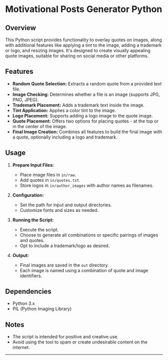 # Motivational Posts Generator Python

## Overview

This Python script provides functionality to overlay quotes on images, along with additional features like applying a tint to the image, adding a trademark or logo, and resizing images. It's designed to create visually appealing quote images, suitable for sharing on social media or other platforms.

## Features

- **Random Quote Selection:** Extracts a random quote from a provided text file.
- **Image Checking:** Determines whether a file is an image (supports JPG, PNG, JPEG).
- **Trademark Placement:** Adds a trademark text inside the image.
- **Tint Application:** Applies a color tint to the image.
- **Logo Placement:** Supports adding a logo image to the quote image.
- **Quote Placement:** Offers two options for placing quotes - at the top or in the center of the image.
- **Final Image Creation:** Combines all features to build the final image with a quote, optionally including a logo and trademark.

## Usage

1. **Prepare Input Files:**
   - Place image files in `in/raw`.
   - Add quotes in `in/quotes.txt`.
   - Store logos in `in/author_images` with author names as filenames.

2. **Configuration:**
   - Set the path for input and output directories.
   - Customize fonts and sizes as needed.

3. **Running the Script:**
   - Execute the script.
   - Choose to generate all combinations or specific pairings of images and quotes.
   - Opt to include a trademark/logo as desired.

4. **Output:**
   - Final images are saved in the `out` directory.
   - Each image is named using a combination of quote and image identifiers.

## Dependencies

- Python 3.x
- PIL (Python Imaging Library)

## Notes

- The script is intended for positive and creative use.
- Avoid using the tool to spam or create undesirable content on the internet.
---